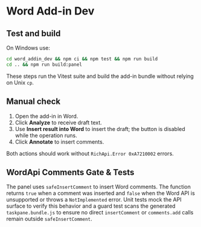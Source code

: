 # Word Add-in Dev

## Test and build

On Windows use:

```bash
cd word_addin_dev && npm ci && npm test && npm run build
cd .. && npm run build:panel
```

These steps run the Vitest suite and build the add-in bundle without relying on Unix `cp`.

## Manual check

1. Open the add-in in Word.
2. Click **Analyze** to receive draft text.
3. Use **Insert result into Word** to insert the draft; the button is disabled while the operation runs.
4. Click **Annotate** to insert comments.

Both actions should work without `RichApi.Error 0xA7210002` errors.

## WordApi Comments Gate & Tests

The panel uses `safeInsertComment` to insert Word comments. The function returns
`true` when a comment was inserted and `false` when the Word API is unsupported
or throws a `NotImplemented` error. Unit tests mock the API surface to verify
this behavior and a guard test scans the generated `taskpane.bundle.js` to
ensure no direct `insertComment` or `comments.add` calls remain outside
`safeInsertComment`.

